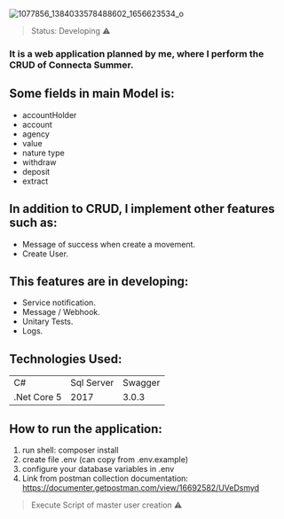 
![1077856_1384033578488602_1656623534_o](https://user-images.githubusercontent.com/98502313/151866543-811a8b4e-a477-4351-a9a1-e4f99bd4b750.jpg)

> Status: Developing ⚠️

### It is a web application planned by me, where I perform the CRUD of Connecta Summer.

## Some fields in main Model is:

+ accountHolder 
+ account
+ agency
+ value
+ nature type
+ withdraw
+ deposit
+ extract

## In addition to CRUD, I implement other features such as:

* Message of success when create a movement.
* Create User.

## This features are in developing:

- Service notification.
- Message / Webhook.
- Unitary Tests.
- Logs.

## Technologies Used:

<table>
  <tr>
    <td>C#</td>
    <td>Sql Server</td>
    <td>Swagger</td>
    
  </tr>
  <tr>
    <td>.Net Core 5</td>
    <td>2017</td>
    <td>3.0.3</td>    
  </tr>
</table>

## How to run the application:

1) run shell: composer install
2) create file .env (can copy from .env.example)
3) configure your database variables in .env
4) Link from postman collection documentation:
https://documenter.getpostman.com/view/16692582/UVeDsmyd

> Execute Script of master user creation ⚠️

